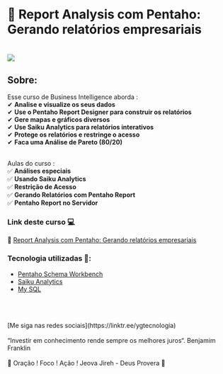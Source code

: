 # 🎰 Report Analysis com Pentaho: Gerando relatórios empresariais

<h1>
   <img src="https://i.ibb.co/XWqHCms/Report-Analysis-com-Pentaho-Gerando-relat-rios-empresariais.png" border="0">
</h1>

## Sobre: 

Esse curso de Business Intelligence aborda :<br>
✔  **Analise e visualize os seus dados**<br> 
✔  **Use o Pentaho Report Designer para construir os relatórios**<br>
✔  **Gere mapas e gráficos diversos**<br>
✔  **Use Saiku Analytics para relatórios interativos**<br>
✔  **Protege os relatórios e restringe o acesso**<br> 
✔  **Faca uma Análise de Pareto (80/20)**<br><br>


Aulas do curso :<br>
✅ **Análises especiais**<br>
✅ **Usando Saiku Analytics**<br>
✅ **Restrição de Acesso**<br>
✅ **Gerando Relatórios com Pentaho Report**<br>
✅ **Pentaho Report no Servidor**<br>

### Link deste curso  💻

 🎯 <a href="https://cursos.alura.com.br/course/report-analysis-com-pentaho" target="blank">Report Analysis com Pentaho: Gerando relatórios empresariais</a>

### Tecnologia utilizadas 🚀:

* <a href="https://help.pentaho.com/Documentation/8.2/Products/Schema_Workbench">Pentaho Schema Workbench</a>  
* <a href="https://www.meteorite.bi/">Saiku Analytics</a> 
* <a href="https://pt.wikipedia.org/wiki/MySQL">My SQL</a> 
<br>
<br>
<br>
[Me siga nas redes sociais](https://linktr.ee/ygtecnologia)
<br>
<br> 
“Investir em conhecimento rende sempre os melhores juros“. Benjamim Franklin
<br>
<br> 
🙏 Oração ! Foco ! Ação ! Jeova Jireh - Deus Provera 🙏   
 

